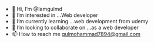 - 👋 Hi, I’m @Iamgulmd
- 👀 I’m interested in ...Web developer
- 🌱 I’m currently learning ...web development from udemy
- 💞️ I’m looking to collaborate on ...as a web developer
- 📫 How to reach me gulmohammad7894@gmail.com

<!---
gulmohdcoder/gulmohdcoder is a ✨ special ✨ repository because its `README.md` (this file) appears on your GitHub profile.
You can click the Preview link to take a look at your changes.
--->
